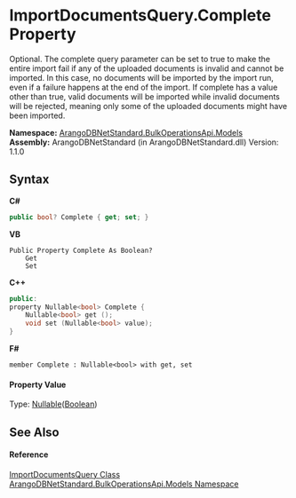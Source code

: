 # ImportDocumentsQuery.Complete Property 
 

Optional. The complete query parameter can be set to true to make the entire import fail if any of the uploaded documents is invalid and cannot be imported. In this case, no documents will be imported by the import run, even if a failure happens at the end of the import. If complete has a value other than true, valid documents will be imported while invalid documents will be rejected, meaning only some of the uploaded documents might have been imported.

**Namespace:**&nbsp;<a href="d473710d-6fe8-202c-0831-2eca8af94baf">ArangoDBNetStandard.BulkOperationsApi.Models</a><br />**Assembly:**&nbsp;ArangoDBNetStandard (in ArangoDBNetStandard.dll) Version: 1.1.0

## Syntax

**C#**<br />
``` C#
public bool? Complete { get; set; }
```

**VB**<br />
``` VB
Public Property Complete As Boolean?
	Get
	Set
```

**C++**<br />
``` C++
public:
property Nullable<bool> Complete {
	Nullable<bool> get ();
	void set (Nullable<bool> value);
}
```

**F#**<br />
``` F#
member Complete : Nullable<bool> with get, set

```


#### Property Value
Type: <a href="https://docs.microsoft.com/dotnet/api/system.nullable-1" target="_blank" rel="noopener noreferrer">Nullable</a>(<a href="https://docs.microsoft.com/dotnet/api/system.boolean" target="_blank" rel="noopener noreferrer">Boolean</a>)

## See Also


#### Reference
<a href="cccf0af5-eb4f-c35b-37c8-46f4a19d116e">ImportDocumentsQuery Class</a><br /><a href="d473710d-6fe8-202c-0831-2eca8af94baf">ArangoDBNetStandard.BulkOperationsApi.Models Namespace</a><br />